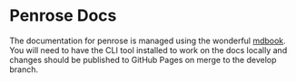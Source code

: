 # Penrose Docs

The documentation for penrose is managed using the wonderful [mdbook][0].
You will need to have the CLI tool installed to work on the docs locally and changes
should be published to GitHub Pages on merge to the develop branch.


  [0]: https://rust-lang.github.io/mdBook/index.html

